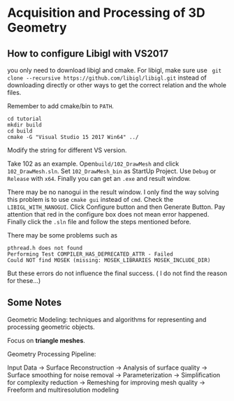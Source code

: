 # Acquisition and Processing of 3D Geometry



## How to configure Libigl with VS2017

you only need to download libigl and cmake. For libigl, make sure use ` git clone --recursive https://github.com/libigl/libigl.git` instead of downloading directly or other ways to get the correct relation and the whole files.

Remember to add cmake/bin to `PATH`.

```
cd tutorial
mkdir build
cd build
cmake -G "Visual Studio 15 2017 Win64" ../
```

Modify the string for different VS version.

Take 102 as an example. Open`build/102_DrawMesh` and click `102_DrawMesh.sln`. Set `102_DrawMesh_bin` as StartUp Project. Use `Debug` or `Release` with `x64`. Finally you can get an `.exe` and result window.

There may be no nanogui in the result window. I only find the way solving this problem is to use `cmake gui`  instead of `cmd`. Check the `LIBIGL_WITH_NANOGUI`. Click Configure button and then Generate Button. Pay attention that red in the configure box does not mean error happened. Finally click the `.sln` file and follow the steps mentioned before.

There may be some problems such as 

```
pthread.h does not found
Performing Test COMPILER_HAS_DEPRECATED_ATTR - Failed
Could NOT find MOSEK (missing: MOSEK_LIBRARIES MOSEK_INCLUDE_DIR)
```

But these errors do not influence the final success. ( I do not find the reason for these...)



## Some Notes

Geometric Modeling: techniques and algorithms for representing and processing geometric objects.

Focus on **triangle meshes**.

Geometry Processing Pipeline:

Input Data -> Surface Reconstruction -> Analysis of surface quality -> Surface smoothing for noise removal -> Parameterization -> Simplification for complexity reduction -> Remeshing for improving mesh quality -> Freeform and multiresolution modeling